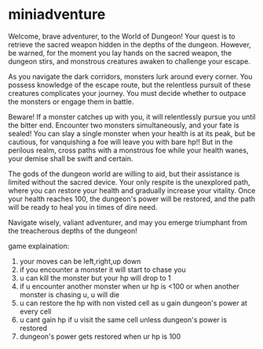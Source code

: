 # miniadventure

Welcome, brave adventurer, to the World of Dungeon! Your quest is to retrieve the sacred weapon hidden in the depths of the dungeon. However, be warned, for the moment you lay hands on the sacred weapon, the dungeon stirs, and monstrous creatures awaken to challenge your escape.

As you navigate the dark corridors, monsters lurk around every corner. You possess knowledge of the escape route, but the relentless pursuit of these creatures complicates your journey. You must decide whether to outpace the monsters or engage them in battle.

Beware! If a monster catches up with you, it will relentlessly pursue you until the bitter end. Encounter two monsters simultaneously, and your fate is sealed! You can slay a single monster when your health is at its peak, but be cautious, for vanquishing a foe will leave you with bare hp!! But in the perilous realm, cross paths with a monstrous foe while your health wanes, your demise shall be swift and certain.

The gods of the dungeon world are willing to aid, but their assistance is limited without the sacred device. Your only respite is the unexplored path, where you can restore your health and gradually increase your vitality. Once your health reaches 100, the dungeon's power will be restored, and the path will be ready to heal you in times of dire need.

Navigate wisely, valiant adventurer, and may you emerge triumphant from the treacherous depths of the dungeon!


game explaination:
1) your moves can be left,right,up down
2) if you encounter a monster it will start to chase you
3) u can kill the monster but your hp will drop to 1
4) if u encounter another monster when ur hp is <100 or when another monster is chasing u, u will die
5) u can restore the hp with non visted cell as u gain dungeon's power at every cell
6) u cant gain hp if u visit the same cell unless dungeon's power is restored
7) dungeon's power gets restored when ur hp is 100
